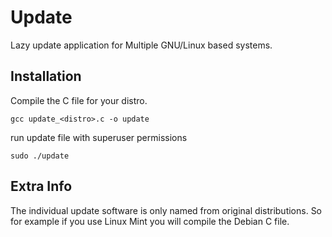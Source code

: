 # Update

Lazy update application for Multiple GNU/Linux based systems.

## Installation

Compile the C file for your distro.
```
gcc update_<distro>.c -o update
```

run update file with superuser permissions

```
sudo ./update
```

## Extra Info

The individual update software is only named from original distributions. So for example
if you use Linux Mint you will compile the Debian C file.

